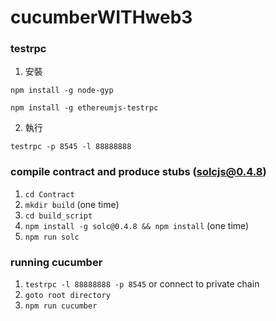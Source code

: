 # cucumberWITHweb3

### testrpc

1. 安裝

  ```npm install -g node-gyp```

  ```npm install -g ethereumjs-testrpc```

2. 執行

  ```testrpc -p 8545 -l 88888888```
  
### compile contract and produce stubs (solcjs@0.4.8)

1. ```cd Contract```
2. ```mkdir build``` (one time)
3. ```cd build_script``` 
4. ```npm install -g solc@0.4.8 && npm install``` (one time)
5. ```npm run solc```


### running cucumber ###

1. ```testrpc -l 88888888 -p 8545``` or connect to private chain
2. ```goto root directory```
3. ```npm run cucumber```
